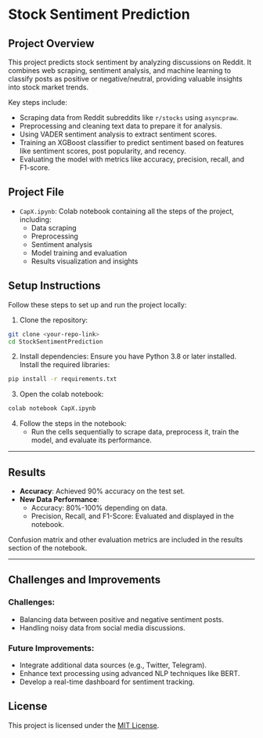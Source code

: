 
# Stock Sentiment Prediction

## Project Overview
This project predicts stock sentiment by analyzing discussions on Reddit. It combines web scraping, sentiment analysis, and machine learning to classify posts as positive or negative/neutral, providing valuable insights into stock market trends.

Key steps include:
- Scraping data from Reddit subreddits like `r/stocks` using `asyncpraw`.
- Preprocessing and cleaning text data to prepare it for analysis.
- Using VADER sentiment analysis to extract sentiment scores.
- Training an XGBoost classifier to predict sentiment based on features like sentiment scores, post popularity, and recency.
- Evaluating the model with metrics like accuracy, precision, recall, and F1-score.

## Project File
- `CapX.ipynb`: Colab notebook containing all the steps of the project, including:
  - Data scraping
  - Preprocessing
  - Sentiment analysis
  - Model training and evaluation
  - Results visualization and insights


## Setup Instructions
Follow these steps to set up and run the project locally:

1. Clone the repository:
```bash
git clone <your-repo-link>
cd StockSentimentPrediction
```

2. Install dependencies:
Ensure you have Python 3.8 or later installed. Install the required libraries:
```bash
pip install -r requirements.txt
```

3. Open the colab notebook:
```bash
colab notebook CapX.ipynb
```

4. Follow the steps in the notebook:
   - Run the cells sequentially to scrape data, preprocess it, train the model, and evaluate its performance.

---

## Results
- **Accuracy**: Achieved 90% accuracy on the test set.
- **New Data Performance**:
  - Accuracy: 80%-100% depending on data.
  - Precision, Recall, and F1-Score: Evaluated and displayed in the notebook.

Confusion matrix and other evaluation metrics are included in the results section of the notebook.

---

## Challenges and Improvements
### Challenges:
- Balancing data between positive and negative sentiment posts.
- Handling noisy data from social media discussions.

### Future Improvements:
- Integrate additional data sources (e.g., Twitter, Telegram).
- Enhance text processing using advanced NLP techniques like BERT.
- Develop a real-time dashboard for sentiment tracking.


## License
This project is licensed under the [MIT License](LICENSE).



